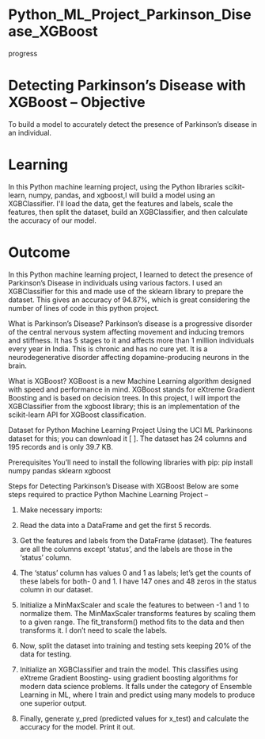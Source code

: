 # Python_ML_Project_Parkinson_Disease_XGBoost

progress

# Detecting Parkinson’s Disease with XGBoost – Objective
To build a model to accurately detect the presence of Parkinson’s disease in an individual.

# Learning 
In this Python machine learning project, using the Python libraries scikit-learn, numpy, pandas, and xgboost,I will build a model using an XGBClassifier. I'll load the data, get the features and labels, scale the features, then split the dataset, build an XGBClassifier, and then calculate the accuracy of our model.

# Outcome
In this Python machine learning project, I learned to detect the presence of Parkinson’s Disease in individuals using various factors. I used an XGBClassifier for this and made use of the sklearn library to prepare the dataset. This gives an accuracy of 94.87%, which is great considering the number of lines of code in this python project.

What is Parkinson’s Disease?
Parkinson’s disease is a progressive disorder of the central nervous system affecting movement and inducing tremors and stiffness. It has 5 stages to it and affects more than 1 million individuals every year in India. This is chronic and has no cure yet. It is a neurodegenerative disorder affecting dopamine-producing neurons in the brain.

What is XGBoost?
XGBoost is a new Machine Learning algorithm designed with speed and performance in mind. XGBoost stands for eXtreme Gradient Boosting and is based on decision trees. In this project, I will import the XGBClassifier from the xgboost library; this is an implementation of the scikit-learn API for XGBoost classification.






Dataset for Python Machine Learning Project
Using the UCI ML Parkinsons dataset for this; you can download it [ ]. The dataset has 24 columns and 195 records and is only 39.7 KB.

Prerequisites
You’ll need to install the following libraries with pip:
pip install numpy pandas sklearn xgboost

Steps for Detecting Parkinson’s Disease with XGBoost
Below are some steps required to practice Python Machine Learning Project –

1. Make necessary imports:

2. Read the data into a DataFrame and get the first 5 records.

3. Get the features and labels from the DataFrame (dataset). The features are all the columns except ‘status’, and the labels are those in the ‘status’ column.

4. The ‘status’ column has values 0 and 1 as labels; let’s get the counts of these labels for both- 0 and 1.
I have 147 ones and 48 zeros in the status column in our dataset.

5. Initialize a MinMaxScaler and scale the features to between -1 and 1 to normalize them. The MinMaxScaler transforms features by scaling them to a given range. The fit_transform() method fits to the data and then transforms it. I don’t need to scale the labels.

6. Now, split the dataset into training and testing sets keeping 20% of the data for testing.

7. Initialize an XGBClassifier and train the model. This classifies using eXtreme Gradient Boosting- using gradient boosting algorithms for modern data science problems. It falls under the category of Ensemble Learning in ML, where I train and predict using many models to produce one superior output.

8. Finally, generate y_pred (predicted values for x_test) and calculate the accuracy for the model. Print it out.

